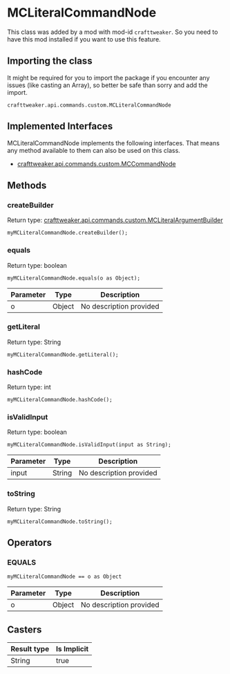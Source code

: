 # MCLiteralCommandNode

This class was added by a mod with mod-id `crafttweaker`. So you need to have this mod installed if you want to use this feature.

## Importing the class
It might be required for you to import the package if you encounter any issues (like casting an Array), so better be safe than sorry and add the import.  
```zenscript
crafttweaker.api.commands.custom.MCLiteralCommandNode
```

## Implemented Interfaces
MCLiteralCommandNode implements the following interfaces. That means any method available to them can also be used on this class.  
- [crafttweaker.api.commands.custom.MCCommandNode](/vanilla/api/commands/custom/MCCommandNode)

## Methods
### createBuilder

Return type: [crafttweaker.api.commands.custom.MCLiteralArgumentBuilder](/vanilla/api/commands/custom/MCLiteralArgumentBuilder)

```zenscript
myMCLiteralCommandNode.createBuilder();
```

### equals

Return type: boolean

```zenscript
myMCLiteralCommandNode.equals(o as Object);
```

| Parameter | Type | Description |
|-----------|------|-------------|
| o | Object | No description provided |


### getLiteral

Return type: String

```zenscript
myMCLiteralCommandNode.getLiteral();
```

### hashCode

Return type: int

```zenscript
myMCLiteralCommandNode.hashCode();
```

### isValidInput

Return type: boolean

```zenscript
myMCLiteralCommandNode.isValidInput(input as String);
```

| Parameter | Type | Description |
|-----------|------|-------------|
| input | String | No description provided |


### toString

Return type: String

```zenscript
myMCLiteralCommandNode.toString();
```


## Operators
### EQUALS

```zenscript
myMCLiteralCommandNode == o as Object
```

| Parameter | Type | Description |
|-----------|------|-------------|
| o | Object | No description provided |

## Casters

| Result type | Is Implicit |
|-------------|-------------|
| String | true |

